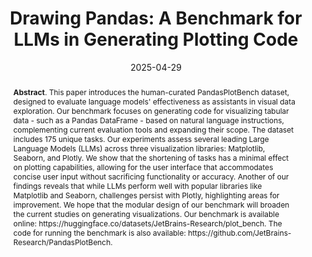---
title: "Drawing Pandas: A Benchmark for LLMs in Generating Plotting Code"
authors: '<i>Timur Galimzyanov, Sergey Titov, Yaroslav Golubev, and Egor Bogomolov</i>'
status: "accepted"
collection: publications
permalink: /publications/2025-04-29-pandasplotbench
date: 2025-04-29
venue: "<b>MSR'25</b>"
level: "A"
pdf: 'https://arxiv.org/abs/2412.02764'
data: 'https://huggingface.co/datasets/JetBrains-Research/plot_bench'
tool: 'https://github.com/JetBrains-Research/PandasPlotBench'
counter_id: 'С30'
abstract: "<p><b>Abstract</b>. This paper introduces the human-curated PandasPlotBench dataset, designed to evaluate language models' effectiveness as assistants in visual data exploration. Our benchmark focuses on generating code for visualizing tabular data - such as a Pandas DataFrame - based on natural language instructions, complementing current evaluation tools and expanding their scope. The dataset includes 175 unique tasks. Our experiments assess several leading Large Language Models (LLMs) across three visualization libraries: Matplotlib, Seaborn, and Plotly. We show that the shortening of tasks has a minimal effect on plotting capabilities, allowing for the user interface that accommodates concise user input without sacrificing functionality or accuracy. Another of our findings reveals that while LLMs perform well with popular libraries like Matplotlib and Seaborn, challenges persist with Plotly, highlighting areas for improvement. We hope that the modular design of our benchmark will broaden the current studies on generating visualizations. Our benchmark is available online: https://huggingface.co/datasets/JetBrains-Research/plot_bench. The code for running the benchmark is also available: https://github.com/JetBrains-Research/PandasPlotBench.</p>"
---